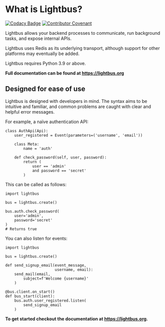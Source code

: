 # What is Lightbus?

[![Codacy Badge](https://api.codacy.com/project/badge/Coverage/f5e5fd4eeb57462b80e2a99e957b7baa)](https://app.codacy.com/gh/adamcharnock/lightbus/dashboard)
[![Contributor Covenant](https://img.shields.io/badge/Contributor%20Covenant-v2.0%20adopted-ff69b4.svg)](https://lightbus.org/reference/code-of-conduct/)

Lightbus allows your backend processes to communicate, run background
tasks, and expose internal APIs.

Lightbus uses Redis as its underlying transport, although support for
other platforms may eventually be added.

Lightbus requires Python 3.9 or above.

**Full documentation can be found at https://lightbus.org**

## Designed for ease of use

Lightbus is designed with developers in mind. The syntax aims to be
intuitive and familiar, and common problems are caught with clear and
helpful error messages.

For example, a naïve authentication API:

``` python3
class AuthApi(Api):
    user_registered = Event(parameters=('username', 'email'))

    class Meta:
        name = 'auth'

    def check_password(self, user, password):
        return (
            user == 'admin'
            and password == 'secret'
        )
```

This can be called as follows:

``` python3
import lightbus

bus = lightbus.create()

bus.auth.check_password(
    user='admin',
    password='secret'
)
# Returns true
```

You can also listen for events:

``` python3
import lightbus

bus = lightbus.create()

def send_signup_email(event_message,
                      username, email):
    send_mail(email,
        subject=f'Welcome {username}'
    )

@bus.client.on_start()
def bus_start(client):
    bus.auth.user_registered.listen(
        send_signup_email
    )
```

**To get started checkout the documentation at https://lightbus.org.**
